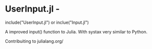 # UserInput.jl - 

include("UserInput.jl")
or
inclue("Input.jl") 

A improved input() function to Julia. With systax very similar to Python. 

Contribuiting to julialang.org/ 
